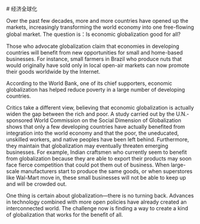 \# 经济全球化

Over the past few decades, more and more countries have opened up the markets, increasingly transforming the world economy into one free-flowing global market. The question is：Is economic globalization good for all?



Those who advocate globalization claim that economies in developing countries will benefit from new opportunities for small and home-based businesses. For instance, small farmers in Brazil who produce nuts that would originally have sold only in local open-air markets can now promote their goods worldwide by the Internet.

According to the World Bank, one of its chief supporters, economic globalization has helped reduce poverty in a large number of developing countries.

Critics take a different view, believing that economic globalization is actually widen the gap between the rich and poor. A study carried out by the U.N.-sponsored World Commission on the Social Dimension of Globalization shows that only a few developing countries have actually benefited from integration into the world economy and that the poor, the uneducated, unskilled workers, and native peoples have been left behind. Furthermore, they maintain that globalization may eventually threaten emerging businesses. For example, Indian craftsmen who currently seem to benefit from globalization because they are able to export their products may soon face fierce competition that could pot them out of business. When large-scale manufacturers start to produce the same goods, or when superstores like Wal-Mart move in, these small businesses will not be able to keep up and will be crowded out.

One thing is certain about globalization—there is no turning back. Advances in technology combined with more open policies have already created an interconnected world. The challenge now is finding a way to create a kind of globalization that works for the benefit of all.

